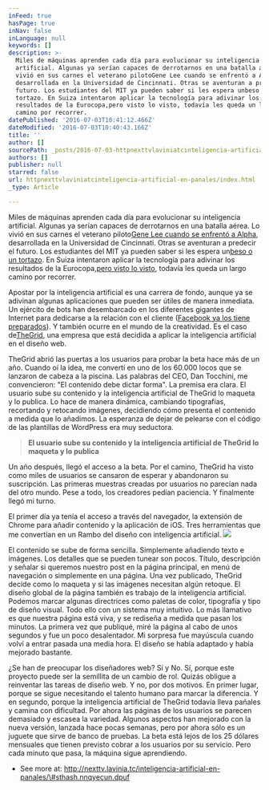 ```yaml
---
inFeed: true
hasPage: true
inNav: false
inLanguage: null
keywords: []
description: >-
  Miles de máquinas aprenden cada día para evolucionar su inteligencia
  artificial. Algunas ya serían capaces de derrotarnos en una batalla aérea. Lo
  vivió en sus carnes el veterano pilotoGene Lee cuando se enfrentó a Alpha,
  desarrollada en la Universidad de Cincinnati. Otras se aventuran a predecir el
  futuro. Los estudiantes del MIT ya pueden saber si les espera unbeso o un
  tortazo. En Suiza intentaron aplicar la tecnología para adivinar los
  resultados de la Eurocopa,pero visto lo visto, todavía les queda un largo
  camino por recorrer.
datePublished: '2016-07-03T10:41:12.466Z'
dateModified: '2016-07-03T10:40:43.166Z'
title: ''
author: []
sourcePath: _posts/2016-07-03-httpnexttvlaviniatcinteligencia-artificial-en-panales.md
authors: []
publisher: null
starred: false
url: httpnexttvlaviniatcinteligencia-artificial-en-panales/index.html
_type: Article

---
```

Miles de máquinas aprenden cada día para evolucionar su inteligencia artificial. Algunas ya serían capaces de derrotarnos en una batalla aérea. Lo vivió en sus carnes el veterano piloto[Gene Lee cuando se enfrentó a Alpha][0], desarrollada en la Universidad de Cincinnati. Otras se aventuran a predecir el futuro. Los estudiantes del MIT ya pueden saber si les espera un[beso o un tortazo][1]. En Suiza intentaron aplicar la tecnología para adivinar los resultados de la Eurocopa,[pero visto lo visto][2], todavía les queda un largo camino por recorrer.

Apostar por la inteligencia artificial es una carrera de fondo, aunque ya se adivinan algunas aplicaciones que pueden ser útiles de manera inmediata. Un ejército de bots han desembarcado en los diferentes gigantes de Internet para dedicarse a la relación con el cliente ([Facebook ya los tiene preparados][3]). Y también ocurre en el mundo de la creatividad. Es el caso de[TheGrid][4], una empresa que está decidida a aplicar la inteligencia artificial en el diseño web.

TheGrid abrió las puertas a los usuarios para probar la beta hace más de un año. Cuando oí la idea, me convertí en uno de los 60.000 locos que se lanzaron de cabeza a la piscina. Las palabras del CEO, Dan Tocchini, me convencieron: "El contenido debe dictar forma". La premisa era clara. El usuario sube su contenido y la inteligencia artificial de TheGrid lo maqueta y lo publica. Lo hace de manera dinámica, cambiando tipografías, recortando y retocando imágenes, decidiendo cómo presenta el contenido a medida que lo añadimos. La esperanza de dejar de pelearse con el código de las plantillas de WordPress era muy seductora.

> **El usuario sube su contenido y la inteligencia artificial de TheGrid lo maqueta y lo publica**

Un año después, llegó el acceso a la beta. Por el camino, TheGrid ha visto como miles de usuarios se cansaron de esperar y abandonaron su suscripción. Las primeras muestras creadas por usuarios no parecían nada del otro mundo. Pese a todo, los creadores pedían paciencia. Y finalmente llegó mi turno.

El primer día ya tenía el acceso a través del navegador, la extensión de Chrome para añadir contenido y la aplicación de iOS. Tres herramientas que me convertían en un Rambo del diseño con inteligencia artificial.
![](https://the-grid-user-content.s3-us-west-2.amazonaws.com/58d20429-6b35-440b-9188-5ed35b0ddd1d.gif)

El contenido se sube de forma sencilla. Simplemente añadiendo texto e imágenes. Los detalles que se pueden tunear son pocos. Título, descripción y señalar si queremos nuestro post en la página principal, en menú de navegación o simplemente en una página. Una vez publicado, TheGrid decide como lo maqueta y si las imágenes necesitan algún retoque. El diseño global de la página también es trabajo de la inteligencia artificial. Podemos marcar algunas directrices como paletas de color, tipografía y tipo de diseño visual. Todo ello con un sistema muy intuitivo. Lo más llamativo es que nuestra página está viva, y se rediseña a medida que pasan los minutos. La primera vez que publiqué, miré la página al cabo de unos segundos y fue un poco desalentador. Mi sorpresa fue mayúscula cuando volví a entrar pasada una media hora. El diseño se había adaptado y había mejorado bastante.

¿Se han de preocupar los diseñadores web? Sí y No. Sí, porque este proyecto puede ser la semillita de un cambio de rol. Quizás obligue a reinventar las tareas de diseño web. Y no, por dos motivos. En primer lugar, porque se sigue necesitando el talento humano para marcar la diferencia. Y en segundo, porque la inteligencia artificial de TheGrid todavía lleva pañales y camina con dificultad. Por ahora las páginas de los usuarios se parecen demasiado y escasea la variedad. Algunos aspectos han mejorado con la nueva versión, lanzada hace pocas semanas, pero por ahora sólo es un juguete que sirve de banco de pruebas. La beta está lejos de los 25 dólares mensuales que tienen previsto cobrar a los usuarios por su servicio. Pero cada minuto que pasa, la máquina sigue aprendiendo.

- See more at: http://nexttv.lavinia.tc/inteligencia-artificial-en-panales/\#sthash.nnqyecun.dpuf

[0]: http://phys.org/news/2016-06-video-games-artificial-intelligence-tactical.html
[1]: https://www.youtube.com/watch?v=13G8tO5gyNY
[2]: http://www.ibtimes.com/euro-2016-who-will-win-artificial-intelligence-probability-neural-networks-being-used-2379547
[3]: https://hipertextual.com/2016/04/bots-en-facebook
[4]: https://thegrid.io/